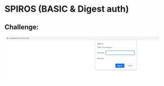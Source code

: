 # SPIROS (BASIC & Digest auth)

## Challenge: 

![challenge description-basic](img/basic%20auth.png)